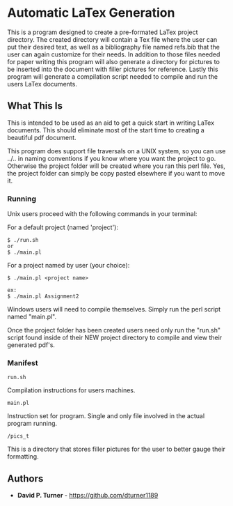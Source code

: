# Automatic LaTex Generation

This is a program designed to create a pre-formated LaTex project directory. The created directory will contain a Tex file where the user can put their desired text, as well as a bibliography file named refs.bib that the user can again customize for their needs. In addition to those files needed for paper writing this program will also generate a directory for pictures to be inserted into the document with filler pictures for reference. Lastly this program will generate a compilation script needed to compile and run the users LaTex documents.

## What This Is

This is intended to be used as an aid to get a quick start in writing LaTex documents. This should eliminate most of the start time to creating a beautiful pdf document.

This program does support file traversals on a UNIX system, so you can use ../.. in naming conventions if you know where you want the project to go. Otherwise the project folder will be created where you ran this perl file. Yes, the project folder can simply be copy pasted elsewhere if you want to move it.

### Running

Unix users proceed with the following commands in your terminal:

For a default project (named 'project'):
```
$ ./run.sh
or
$ ./main.pl
```
For a project named by user (your choice):
```
$ ./main.pl <project name>

ex:
$ ./main.pl Assignment2
```

Windows users will need to compile themselves. Simply run the perl script named "main.pl".

Once the project folder has been created users need only run the "run.sh" script found inside of their NEW project directory to compile and view their generated pdf's.


### Manifest

```
run.sh
```
Compilation instructions for users machines.


```
main.pl
```
Instruction set for program. Single and only file involved in the actual program running.

```
/pics_t
```
This is a directory that stores filler pictures for the user to better gauge their formatting. 


## Authors

* **David P. Turner** - https://github.com/dturner1189

